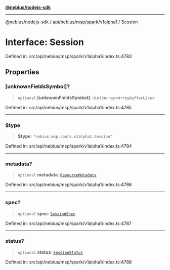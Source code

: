 [**@nebius/nodejs-sdk**](../../../../../../README.md)

---

[@nebius/nodejs-sdk](../../../../../../README.md) / [api/nebius/msp/spark/v1alpha1](../README.md) / Session

# Interface: Session

Defined in: src/api/nebius/msp/spark/v1alpha1/index.ts:4783

## Properties

### \[unknownFieldsSymbol\]?

> `optional` **\[unknownFieldsSymbol\]**: `Uint8Array`\<`ArrayBufferLike`\>

Defined in: src/api/nebius/msp/spark/v1alpha1/index.ts:4785

---

### $type

> **$type**: `"nebius.msp.spark.v1alpha1.Session"`

Defined in: src/api/nebius/msp/spark/v1alpha1/index.ts:4784

---

### metadata?

> `optional` **metadata**: [`ResourceMetadata`](../../../../common/v1/interfaces/ResourceMetadata.md)

Defined in: src/api/nebius/msp/spark/v1alpha1/index.ts:4786

---

### spec?

> `optional` **spec**: [`SessionSpec`](SessionSpec.md)

Defined in: src/api/nebius/msp/spark/v1alpha1/index.ts:4787

---

### status?

> `optional` **status**: [`SessionStatus`](SessionStatus.md)

Defined in: src/api/nebius/msp/spark/v1alpha1/index.ts:4788
